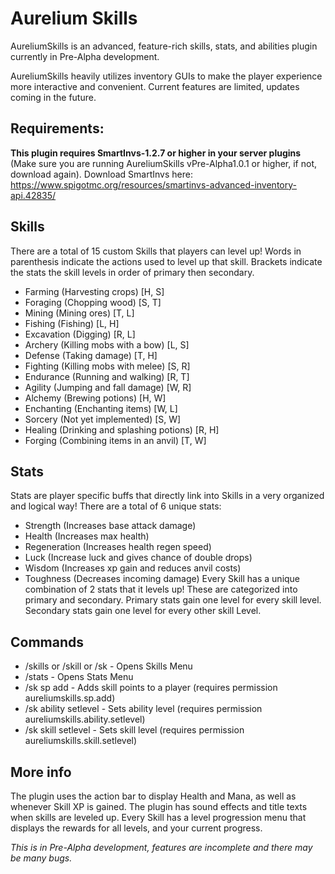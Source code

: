 # **Aurelium Skills**
AureliumSkills is an advanced, feature-rich skills, stats, and abilities plugin currently in Pre-Alpha development.

AureliumSkills heavily utilizes inventory GUIs to make the player experience more interactive and convenient. Current features are limited, updates coming in the future.

## **Requirements:**
**This plugin requires SmartInvs-1.2.7 or higher in your server plugins** (Make sure you are running AureliumSkills vPre-Alpha1.0.1 or higher, if not, download again).
Download SmartInvs here: https://www.spigotmc.org/resources/smartinvs-advanced-inventory-api.42835/

## **Skills**
There are a total of 15 custom Skills that players can level up! Words in parenthesis indicate the actions used to level up that skill. Brackets indicate the stats the skill levels in order of primary then secondary.
- Farming (Harvesting crops) [H, S]
- Foraging (Chopping wood) [S, T]
- Mining (Mining ores) [T, L]
- Fishing (Fishing) [L, H]
- Excavation (Digging) [R, L]
- Archery (Killing mobs with a bow) [L, S]
- Defense (Taking damage) [T, H]
- Fighting (Killing mobs with melee) [S, R]
- Endurance (Running and walking) [R, T]
- Agility (Jumping and fall damage) [W, R]
- Alchemy (Brewing potions) [H, W]
- Enchanting (Enchanting items) [W, L]
- Sorcery (Not yet implemented) [S, W]
- Healing (Drinking and splashing potions) [R, H]
- Forging (Combining items in an anvil) [T, W]

## **Stats**
Stats are player specific buffs that directly link into Skills in a very organized and logical way! There are a total of 6 unique stats:
- Strength (Increases base attack damage)
- Health (Increases max health)
- Regeneration (Increases health regen speed)
- Luck (Increase luck and gives chance of double drops)
- Wisdom (Increases xp gain and reduces anvil costs)
- Toughness (Decreases incoming damage)
Every Skill has a unique combination of 2 stats that it levels up! These are categorized into primary and secondary. Primary stats gain one level for every skill level. Secondary stats gain one level for every other skill Level.

## **Commands**
- /skills or /skill or /sk - Opens Skills Menu
- /stats - Opens Stats Menu
- /sk sp add <player> <skill> <amount> - Adds skill points to a player (requires permission aureliumskills.sp.add)
- /sk ability setlevel <player> <ability> <level> - Sets ability level (requires permission aureliumskills.ability.setlevel)
- /sk skill setlevel <player> <skill> <level> - Sets skill level (requires permission aureliumskills.skill.setlevel)

## **More info**
The plugin uses the action bar to display Health and Mana, as well as whenever Skill XP is gained.
The plugin has sound effects and title texts when skills are leveled up.
Every Skill has a level progression menu that displays the rewards for all levels, and your current progress.

_This is in Pre-Alpha development, features are incomplete and there may be many bugs._
